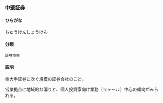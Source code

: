 <div style="display:none;">

## [あ行](securities-terms?id=あ行)
## [か行](securities-terms?id=か行)
## [さ行](securities-terms?id=さ行)
## [た行](securities-terms?id=た行)

</div>

### 中堅証券

#### ひらがな

ちゅうけんしょうけん

#### 分類

`証券市場`

#### 説明

準大手証券に次ぐ規模の証券会社のこと。
 
営業拠点に地域的な偏りと、個人投資家向け業務（リテール）中心の傾向がみられる。

<div style="display:none;">

## [な行](securities-terms?id=な行)
## [は行](securities-terms?id=は行)
## [ま行](securities-terms?id=ま行)
## [や行](securities-terms?id=や行)
## [ら行](securities-terms?id=ら行)
## [わ行](securities-terms?id=わ行)
## [英数字・記号](securities-terms?id=英数字・記号)

</div>

